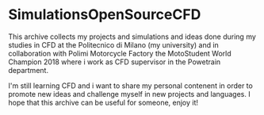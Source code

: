 # SimulationsOpenSourceCFD
This archive collects my projects and simulations and ideas 
done during my studies in CFD at the Politecnico di Milano (my university) and 
in collaboration with Polimi Motorcycle Factory the MotoStudent World Champion 2018 
where i work as CFD supervisor in the Powetrain department.

I'm still learning CFD and i want to share my personal contenent in order to promote new ideas and 
challenge myself in new projects and languages. 
I hope that this archive can be useful for someone, enjoy it!
